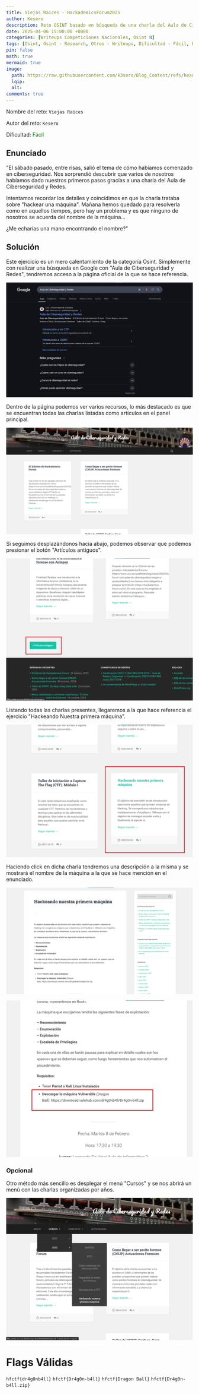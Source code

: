 ```yaml
---
title: Viejas Raíces - HackademicsForum2025
author: Kesero
description: Reto OSINT basado en búsqueda de una charla del Aula de Ciberseguridad y Redes.
date: 2025-04-06 15:00:00 +0000
categories: [Writeups Competiciones Nacionales, Osint N]
tags: [Osint, Osint - Research, Otros - Writeups, Dificultad - Fácil, HackademicsForumCTF]
pin: false
math: true
mermaid: true
image:
  path: https://raw.githubusercontent.com/k3sero/Blog_Content/refs/heads/main/Competiciones_Nacionales_Writeups/2025/HackademicsForum2025/Osint/Viejas_Raices/img/6.png
  lqip: 
  alt: 
comments: true
---
```



Nombre del reto: `Viejas Raíces`

Autor del reto: `Kesero`

Dificultad: <font color=green>Fácil</font>

## Enunciado

"El sábado pasado, entre risas, salió el tema de cómo habíamos comenzado en ciberseguridad. Nos sorprendió descubrir que varios de nosotros habíamos dado nuestros primeros pasos gracias a una charla del Aula de Ciberseguridad y Redes.

Intentamos recordar los detalles y coincidimos en que la charla trataba sobre "hackear una máquina". Mañana hemos quedado para resolverla como en aquellos tiempos, pero hay un problema y es que ninguno de nosotros se acuerda del nombre de la máquina...

¿Me echarías una mano encontrando el nombre?"


## Solución

Este ejercicio es un mero calentamiento de la categoría Osint.
Simplemente con realizar una búsqueda en Google con "Aula de Ciberseguridad y Redes", tendremos acceso a la página oficial de la que se hace referencia.

![1](https://raw.githubusercontent.com/k3sero/Blog_Content/refs/heads/main/Competiciones_Nacionales_Writeups/2025/HackademicsForum2025/Osint/Viejas_Raices/img/1.png)

Dentro de la página podemos ver varios recursos, lo más destacado es que se encuentran todas las charlas listadas como artículos en el panel principal.

![2](https://raw.githubusercontent.com/k3sero/Blog_Content/refs/heads/main/Competiciones_Nacionales_Writeups/2025/HackademicsForum2025/Osint/Viejas_Raices/img/2.png)


Si seguimos desplazándonos hacia abajo, podemos observar que podemos presionar el botón "Artículos antiguos".

![3](https://raw.githubusercontent.com/k3sero/Blog_Content/refs/heads/main/Competiciones_Nacionales_Writeups/2025/HackademicsForum2025/Osint/Viejas_Raices/img/3.png)


Listando todas las charlas presentes, llegaremos a la que hace referencia el ejercicio "Hackeando Nuestra primera máquina".

![4](https://raw.githubusercontent.com/k3sero/Blog_Content/refs/heads/main/Competiciones_Nacionales_Writeups/2025/HackademicsForum2025/Osint/Viejas_Raices/img/4.png)

Haciendo click en dicha charla tendremos una descripción a la misma y se mostrará el nombre de la máquina a la que se hace mención en el enunciado.


![5](https://raw.githubusercontent.com/k3sero/Blog_Content/refs/heads/main/Competiciones_Nacionales_Writeups/2025/HackademicsForum2025/Osint/Viejas_Raices/img/5.png)

![6](https://raw.githubusercontent.com/k3sero/Blog_Content/refs/heads/main/Competiciones_Nacionales_Writeups/2025/HackademicsForum2025/Osint/Viejas_Raices/img/6_a.png)


### Opcional

Otro método más sencillo es desplegar el menú "Cursos" y se nos abrirá un menú con las charlas organizadas por años.

![optional](https://raw.githubusercontent.com/k3sero/Blog_Content/refs/heads/main/Competiciones_Nacionales_Writeups/2025/HackademicsForum2025/Osint/Viejas_Raices/img/optional.png)


# Flags Válidas

`hfctf{dr4g0nb4ll}`
`hfctf{Dr4g0n-b4ll}`
`hfctf{Dragon Ball}`
`hfctf{Dr4g0n-b4ll.zip}`